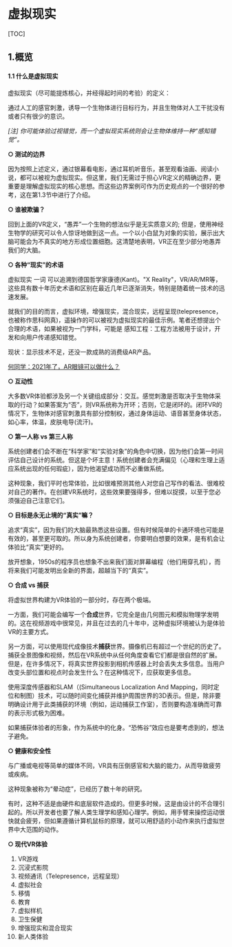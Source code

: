 # 虚拟现实 

[TOC]

## 1.概览

#### 1.1 什么是虚拟现实

虚拟现实（尽可能提炼核心，并经得起时间的考验）的定义：

通过人工的感官刺激，诱导一个生物体进行目标行为，并且生物体对人工干扰没有或者只有很少的意识。

*[注] 你可能体验过视错觉，而一个虚拟现实系统则会让生物体维持一种“感知错觉”。*



**○ 测试的边界**

因为按照上述定义，通过银幕看电影，通过耳机听音乐，甚至观看油画、阅读小说，都可以被视为虚拟现实。但这里，我们无需过于担心VR定义的精确边界，更重要是理解虚拟现实的核心思想。而这些边界案例可作为历史观点的一个很好的参考，这在第1.3节中进行了介绍。

**○ 谁被欺骗？**

回到上面的VR定义，“愚弄”一个生物的想法似乎是无实质意义的; 但是，使用神经生物学的研究可以令人惊讶地做到这一点。一个以小白鼠为对象的实验，展示出大脑可能会为不真实的地方形成位置细胞。这清楚地表明，VR正在至少部分地愚弄我们的大脑。

**○ 各种“现实”的术语**

虚拟现实 一词 可以追溯到德国哲学家康德(Kant)。"X Reality"，VR/AR/MR等，这些具有数十年历史术语和区别在最近几年已逐渐消失，特别是随着统一技术的迅速发展。

就我们的目的而言，虚拟环境，增强现实，混合现实，远程呈现(telepresence，也被称作思科网真)，遥操作的可以被视为虚拟现实的最佳示例。笔者还想提出个合理的术语，如果被视为一门学科，可能是 感知工程：工程方法被用于设计，开发和向用户传递感知错觉。

现状：显示技术不足，还没一款成熟的消费级AR产品。

[何同学：2021年了，AR眼镜可以做什么？](https://www.bilibili.com/video/BV1RA41157hM)

**○ 互动性**

大多数VR体验都涉及另一个关键组成部分：交互。感觉刺激是否取决于生物体采取的行动？如果答案为“否”，则VR系统称为开环；否则，它是闭环的。闭环VR的情况下，生物体对感官刺激具有部分控制权，通过身体运动、语音甚至身体状态，如心率，体温，皮肤电导(流汗)。

**○ 第一人称 vs 第三人称**

系统创建者们会不断在“科学家”和“实验对象”的角色中切换，因为他们会第一时间评估自己设计的系统。但这是个坏主意！系统创建者会充满偏见（心理和生理上适应系统出现的任何瑕疵），因为他渴望成功而不必重做系统。

这种现象，我们平时也常体验，比如很难预测其他人对您自己写作的看法、很难校对自己的著作。在创建VR系统时，这些效果要强得多，但难以捉摸，以至于您必须强迫自己注意它们。

**○ 目标是永无止境的“真实”嘛？**

追求“真实”，因为我们的大脑最熟悉这些设置。但有时候简单的卡通环境也可能是有效的，甚至更可取的。所以身为系统创建者，你要明白想要的效果，是有机会让体验比“真实”更好的。

放开想象，1950s的程序员也想象不出来我们面对屏幕编程（他们用穿孔机），而将来我们可能发明出全新的界面，超越当下的“真实”。

**○ 合成 vs 捕获**

将虚拟世界构建为VR体验的一部分时，存在两个极端。

一方面，我们可能会编写一个**合成**世界，它完全是由几何图元和模拟物理学发明的。这在视频游戏中很常见，并且在过去的几十年中，这种虚拟环境被认为是体验VR的主要方式。

另一方面，可以使用现代成像技术**捕获**世界。摄像机已有超过一个世纪的历史了。捕获全景图像和视频，然后在VR系统中从任何角度查看它们都是很自然的扩展。但是，在许多情况下，将真实世界投影到相机传感器上时会丢失太多信息。当用户改变头部位置和视点时会发生什么？在这种情况下，应获取更多信息。

使用深度传感器和SLAM（(Simultaneous Localization And Mapping，同时定位和制图）技术，可以随时间变化捕获并维护周围世界的3D表示。但是，除非要明确设计用于此类捕获的环境（例如，运动捕获工作室），否则要构造准确而可靠的表示形式极为困难。

如果捕获体验者的形象，作为系统中的化身。“恐怖谷”效应也是要考虑到的，想法子避免。

**○ 健康和安全性**

与广播或电视等简单的媒体不同，VR具有压倒感官和大脑的能力，从而导致疲劳或疾病。

这种现象被称为“晕动症”，已经历了数十年的研究。

有时，这种不适是由硬件和底层软件造成的。但更多时候，这是由设计的不合理引起的。所以开发者也要了解人类生理学和感知心理学。例如，用手臂来操控运动很快就会疲劳，但如果遵循计算机鼠标的原理，就可以用舒适的小动作来执行虚拟世界中大范围的动作。

**○ 现代VR体验**

1. VR游戏
2. 沉浸式影院
3. 视频通讯（Telepresence，远程呈现）
4. 虚拟社会
5. 移情
6. 教育
7. 虚拟样机
8. 卫生保健
9. 增强现实和混合现实
10. 新人类体验